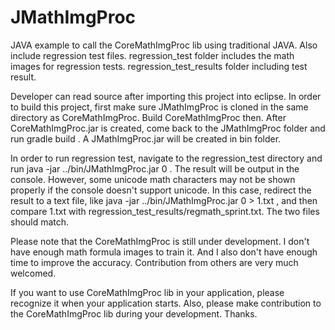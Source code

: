 # JMathImgProc
JAVA example to call the CoreMathImgProc lib using traditional JAVA. Also include regression test files. regression_test folder includes the math images for regression tests. regression_test_results folder including test result.

Developer can read source after importing this project into eclipse. In order to build this project, first make sure JMathImgProc is cloned in the same directory as CoreMathImgProc. Build CoreMathImgProc then. After CoreMathImgProc.jar is created, come back to the JMathImgProc folder and run gradle build . A JMathImgProc.jar will be created in bin folder.

In order to run regression test, navigate to the regression_test directory and run java -jar ../bin/JMathImgProc.jar 0 . The result will be output in the console. However, some unicode math characters may not be shown properly if the console doesn't support unicode. In this case, redirect the result to a text file, like java -jar ../bin/JMathImgProc.jar 0 > 1.txt , and then compare 1.txt with regression_test_results/regmath_sprint.txt. The two files should match.

Please note that the CoreMathImgProc is still under development. I don't have enough math formula images to train it. And I also don't have enough time to improve the accuracy. Contribution from others are very much welcomed.

If you want to use CoreMathImgProc lib in your application, please recognize it when your application starts. Also, please make contribution to the CoreMathImgProc lib during your development. Thanks.
